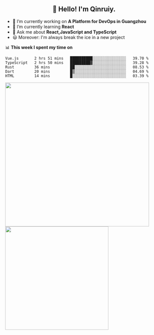 <h2 align="center">👋 Hello! I'm Qinruiy.</h2>


- 🔭 I’m currently working on **A Platform for DevOps in Guangzhou**
- 🌱 I’m currently learning **React**
- 💬 Ask me about **React,JavaScript and TypeScript**
- 😃 Moreover: I'm always break the ice in a new project

📊 **This week I spent my time on**

<!--START_SECTION:waka-->
```text
Vue.js       2 hrs 51 mins   ██████████░░░░░░░░░░░░░░░   39.70 % 
TypeScript   2 hrs 50 mins   █████████▓░░░░░░░░░░░░░░░   39.28 % 
Rust         36 mins         ██░░░░░░░░░░░░░░░░░░░░░░░   08.53 % 
Dart         20 mins         █▒░░░░░░░░░░░░░░░░░░░░░░░   04.69 % 
HTML         14 mins         █░░░░░░░░░░░░░░░░░░░░░░░░   03.39 % 
```
<!--END_SECTION:waka-->

<p>
<img align="left" width="460" src="https://github-readme-stats.vercel.app/api?username=Qinruiy&custom_title=Qrinruiy's Github Stats&theme=graywhite&hide_border=true"/> <img align="left" width="330" src="https://github-readme-stats.vercel.app/api/top-langs/?username=Qinruiy&layout=compact&theme=graywhite&hide_border=true"/>
</p>
